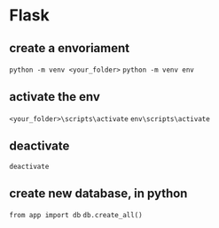 # Flask

## create a envoriament
```python -m venv <your_folder>```
```python -m venv env```

## activate the env
```<your_folder>\scripts\activate```
```env\scripts\activate```

## deactivate 
```deactivate```

## create new database, in python
```from app import db```
```db.create_all()```